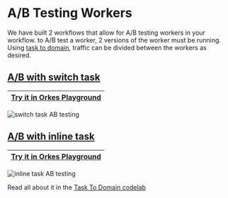 # A/B Testing Workers

We have built 2 workflows that allow for A/B testing workers in your workflow. to A/B test a worker, 2 versions of the worker must be running. Using [task to domain](https://orkes.io/content/docs/codelab/taskToDomain), traffic can be divided between the workers as desired.


## [A/B with switch task](https://github.com/conductor-sdk/conductor-examples/blob/main/workflow_AB_testing/AB_switch.json)

|[Try it in Orkes Playground](https://play.orkes.io/workflowDef/AB_with_dynamic_task)|
|---| 

![switch task AB testing](https://orkes.io/content/img/tasktodomain_abtest.jpg)

## [A/B with inline task](https://github.com/conductor-sdk/conductor-examples/blob/main/workflow_AB_testing/AB_inline.json)


|[Try it in Orkes Playground](https://play.orkes.io/workflowDef/AB_with_inline_task)|
|---| 

![inline task AB testing](https://orkes.io/content/img/tasktodomain_abtestinline.jpg)

Read all about it in the [Task To Domain codelab](https://orkes.io/content/docs/codelab/taskToDomain#ab-testing-of-workflows)